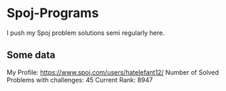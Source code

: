 # Spoj-Programs

I push my Spoj problem solutions semi regularly here.

## Some data

My Profile: https://www.spoj.com/users/hatelefant12/ 
Number of Solved Problems with challenges: 45
Current Rank: 8947


